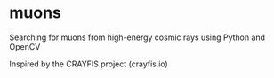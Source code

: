# muons
Searching for muons from high-energy cosmic rays using Python and OpenCV

Inspired by the CRAYFIS project (crayfis.io)
